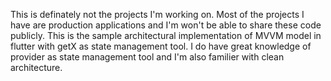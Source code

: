 This is definately not the projects I'm working on.
Most of the projects I have are production applications and I'm won't be able to share these code publicly.
This is the sample architectural implementation of MVVM model in flutter with getX as state management tool.
I do have great knowledge of provider as state management tool and I'm also familier with clean architecture.
